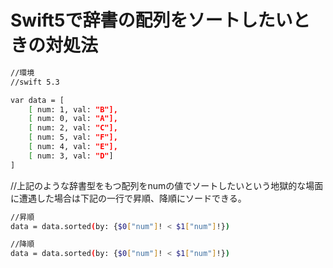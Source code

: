 # Swift5で辞書の配列をソートしたいときの対処法

```bash
//環境
//swift 5.3

var data = [
    [ num: 1, val: "B"],
    [ num: 0, val: "A"],
    [ num: 2, val: "C"],
    [ num: 5, val: "F"],
    [ num: 4, val: "E"],
    [ num: 3, val: "D"]
]
```

//上記のような辞書型をもつ配列をnumの値でソートしたいという地獄的な場面に遭遇した場合は下記の一行で昇順、降順にソードできる。

```bash
//昇順
data = data.sorted(by: {$0["num"]! < $1["num"]!})

//降順
data = data.sorted(by: {$0["num"]! < $1["num"]!})
```

